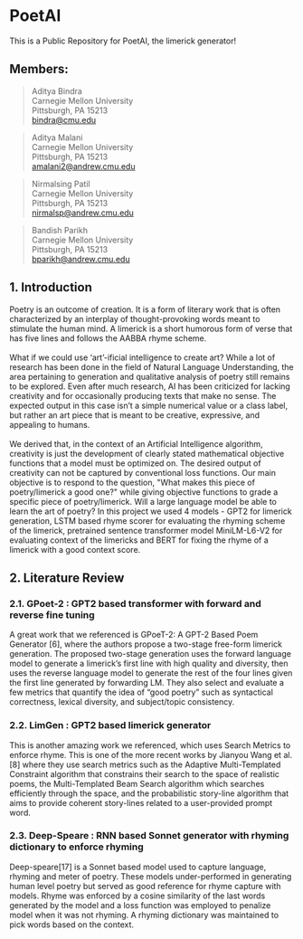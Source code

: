# PoetAI
This is a Public Repository for PoetAI, the limerick generator!

## Members:
> Aditya Bindra\
> Carnegie Mellon University\
> Pittsburgh, PA 15213\
> bindra@cmu.edu

> Aditya Malani\
> Carnegie Mellon University\
> Pittsburgh, PA 15213\
> amalani2@andrew.cmu.edu

> Nirmalsing Patil\
> Carnegie Mellon University\
> Pittsburgh, PA 15213\
> nirmalsp@andrew.cmu.edu

> Bandish Parikh\
> Carnegie Mellon University\
> Pittsburgh, PA 15213\
> bparikh@andrew.cmu.edu

## 1. Introduction
Poetry is an outcome of creation. It is a form of literary work that is often characterized by an interplay of thought-provoking words meant to stimulate the human mind. A limerick is a short humorous form of verse that has five lines and follows the AABBA rhyme scheme.\
\
What if we could use ‘art’-ificial intelligence to create art? While a lot of research has been done in the field of Natural Language Understanding, the area pertaining to generation and qualitative analysis of poetry still remains to be explored. Even after much research, AI has been criticized for lacking creativity and for occasionally producing texts that make no sense. The expected output in this case isn’t a simple numerical value or a class label, but rather an art piece that is meant to be creative, expressive, and appealing to humans.\
\
We derived that, in the context of an Artificial Intelligence algorithm, creativity is just the development of clearly stated mathematical objective functions that a model must be optimized on. The desired output of creativity can not be captured by conventional loss functions. Our main objective is to respond to the question, "What makes this piece of poetry/limerick a good one?" while giving objective functions to grade a specific piece of poetry/limerick. Will a large language model be able to learn the art of poetry? In this project we used 4 models - GPT2 for limerick generation, LSTM based rhyme scorer for evaluating the rhyming scheme of the limerick, pretrained sentence transformer model MiniLM-L6-V2 for evaluating context of the limericks and BERT for fixing the rhyme of a limerick with a good context score.

## 2. Literature Review
### 2.1. GPoet-2 : GPT2 based transformer with forward and reverse fine tuning
A great work that we referenced is GPoeT-2: A GPT-2 Based Poem Generator [6], where the authors propose a two-stage free-form limerick generation. The proposed two-stage generation uses the forward language model to generate a limerick’s first line with high quality and diversity, then uses the reverse language model to generate the rest of the four lines given the first line generated by forwarding LM. They also select and evaluate a few metrics that quantify the idea of “good poetry”
such as syntactical correctness, lexical diversity, and subject/topic consistency.

### 2.2. LimGen : GPT2 based limerick generator
This is another amazing work we referenced, which uses Search Metrics to enforce rhyme. This is one of the more recent works by Jianyou Wang et al.[8] where they use search metrics such as the Adaptive Multi-Templated Constraint algorithm that constrains their search to the space of realistic poems, the Multi-Templated Beam
Search algorithm which searches efficiently through the space, and the probabilistic story-line algorithm that aims to provide coherent story-lines related to a user-provided prompt word.

### 2.3. Deep-Speare : RNN based Sonnet generator with rhyming dictionary to enforce rhyming
Deep-speare[17] is a Sonnet based model used to capture language, rhyming and meter of poetry. These models under-performed in generating human level poetry but served as good reference for rhyme capture with models. Rhyme was enforced by a cosine similarity of the last words generated by the model and a loss function was employed to penalize model when it was not rhyming. A rhyming dictionary was maintained to pick words based on the context.
